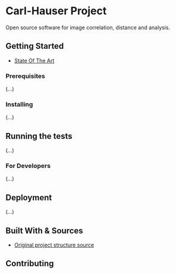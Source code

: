# Carl-Hauser Project

Open source software for image correlation, distance and analysis.

## Getting Started

* [State Of The Art](./SOTA.md)

### Prerequisites

(...)

### Installing

(...)

## Running the tests

(...)

### For Developers

(...)

## Deployment

(...)

## Built With & Sources

* [Original project structure source](http://www.kennethreitz.org/essays/repository-structure-and-python)

## Contributing
